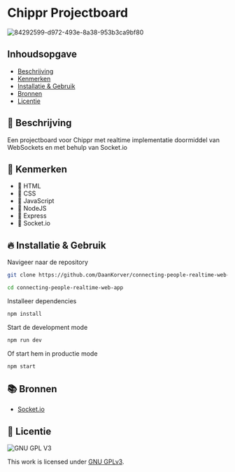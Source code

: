 # Chippr Projectboard

![84292599-d972-493e-8a38-953b3ca9bf80](https://user-images.githubusercontent.com/30351629/171692849-8d9849d5-7bf4-417e-99b9-7f946664c346.jpeg)


## Inhoudsopgave

- [Beschrijving](#beschrijving)
- [Kenmerken](#kenmerken)
- [Installatie & Gebruik](#installatie)
- [Bronnen](#bronnen)
- [Licentie](#licentie)

## 🚩 Beschrijving

Een projectboard voor Chippr met realtime implementatie doormiddel van WebSockets en met behulp van Socket.io

<!-- In de Beschrijving staat hoe je project er uit ziet, hoe het werkt en wat je er mee kan. -->
<!-- Voeg een mooie poster visual toe 📸 -->
<!-- Voeg een link toe naar Github Pages 🌐-->

## 📄 Kenmerken

- 🧡 HTML
- 💙 CSS
- 💛 JavaScript
- 💚 NodeJS
- 🚂 Express
- 🛟 Socket.io

<!-- Bij Kenmerken staat welke technieken zijn gebruikt en hoe. Wat is de HTML structuur? Wat zijn de belangrijkste dingen in CSS? Wat is er met Javascript gedaan en hoe? Misschien heb je een framwork of library gebruikt? -->

## 🔥 Installatie & Gebruik

Navigeer naar de repository

```sh
git clone https://github.com/DaanKorver/connecting-people-realtime-web-app.git

cd connecting-people-realtime-web-app
```

Installeer dependencies

```sh
npm install
```

Start de development mode

```sh
npm run dev
```

Of start hem in productie mode

```sh
npm start
```

## 📚 Bronnen

- [Socket.io](https://socket.io/)

## 🪪 Licentie

![GNU GPL V3](https://www.gnu.org/graphics/gplv3-127x51.png)

This work is licensed under [GNU GPLv3](./LICENSE).
